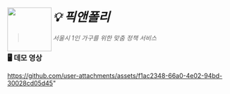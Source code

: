 # _💡 픽앤폴리_<img src="https://github.com/user-attachments/assets/9c3faeec-b0ea-4706-9b64-985cbe40c189" align=left width=100>

> _서울시 1인 가구를 위한 맞춤 정책 서비스_


### 🖥️ 데모 영상

https://github.com/user-attachments/assets/f1ac2348-66a0-4e02-94bd-30028cd05d45"
